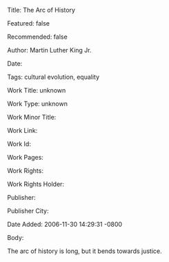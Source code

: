Title: The Arc of History

Featured: false

Recommended: false

Author: Martin Luther King Jr.

Date: 

Tags: cultural evolution, equality

Work Title: unknown

Work Type: unknown

Work Minor Title:  

Work Link: 

Work Id:  

Work Pages:  

Work Rights:  

Work Rights Holder:  

Publisher:  

Publisher City:  

Date Added: 2006-11-30 14:29:31 -0800

Body:

The arc of history is long, but it bends towards justice.



